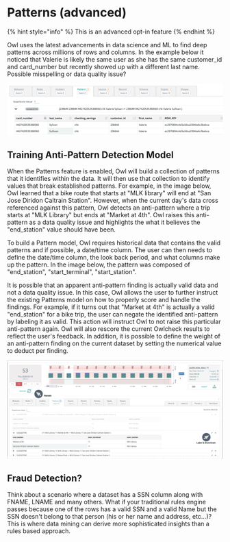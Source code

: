 # Patterns (advanced)

{% hint style="info" %}
This is an advanced opt-in feature
{% endhint %}

Owl uses the latest advancements in data science and ML to find deep patterns across millions of rows and columns. In the example below it noticed that Valerie is likely the same user as she has the same customer\_id and card\_number but recently showed up with a different last name. Possible misspelling or data quality issue?

![](../../.gitbook/assets/owl-patterns.png)

## Training Anti-Pattern Detection Model

When the Patterns feature is enabled, Owl will build a collection of patterns that it identifies within the data. It will then use that collection to identify values that break established patterns. For example, in the image below, Owl learned that a bike route that starts at "MLK library" will end at "San Jose Diridon Caltrain Station". However, when the current day's data cross referenced against this pattern, Owl detects an anti-pattern where a trip starts at "MLK Library" but ends at "Market at 4th". Owl raises this anti-pattern as a data quality issue and highlights the what it believes the "end\_station" value should have been.

To build a Pattern model, Owl requires historical data that contains the valid patterns and if possible, a date/time column.  The user can then needs to define the date/time column, the look back period, and what columns make up the pattern. In the image below, the pattern was composed of "end\_station", "start\_terminal", "start\_station".&#x20;

It is possible that an apparent anti-pattern finding is actually valid data and not a data quality issue. In this case, Owl allows the user to further instruct the existing Patterns model on how to properly score and handle the findings. For example, if it turns out that "Market at 4th" is actually a valid "end\_station" for a bike trip, the user can negate the identified anti-pattern by labeling it as valid. This action will instruct Owl to not raise this particular anti-pattern again. Owl will also rescore the current Owlcheck results to reflect the user's feedback. In addition, it is possible to define the weight of an anti-pattern finding on the current dataset by setting the numerical value to deduct per finding.

![](../../.gitbook/assets/screen-shot-2020-03-19-at-5.55.49-pm.png)

## Fraud Detection?

Think about a scenario where a dataset has a SSN column along with FNAME, LNAME and many others. What if your traditional rules engine passes because one of the rows has a valid SSN and a valid Name but the SSN doesn't belong to that person (his or her name and address, etc...)? This is where data mining can derive more sophisticated insights than a rules based approach.

